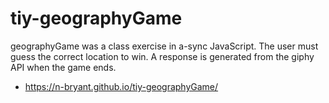 # tiy-geographyGame
geographyGame was a class exercise in a-sync JavaScript.  The user must guess the correct location to win.  A response is generated from the giphy API when the game ends.
* https://n-bryant.github.io/tiy-geographyGame/
